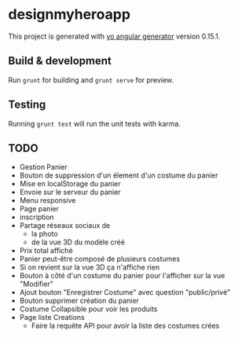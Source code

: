 # designmyheroapp

This project is generated with [yo angular generator](https://github.com/yeoman/generator-angular)
version 0.15.1.

## Build & development

Run `grunt` for building and `grunt serve` for preview.

## Testing

Running `grunt test` will run the unit tests with karma.

## TODO
* Gestion Panier
* Bouton de suppression d'un élement d'un costume du panier
* Mise en localStorage du panier
* Envoie sur le serveur du panier
* Menu responsive
* Page panier
* inscription
* Partage réseaux sociaux de
    * la photo
    * de la vue 3D du modèle créé
* Prix total affiché
* Panier peut-être composé de plusieurs costumes
* Si on revient sur la vue 3D ça n'affiche rien
* Bouton à côté d'un costume du panier pour l'afficher sur la vue "Modifier"
* Ajout bouton "Enregistrer Costume" avec question "public/privé"
* Bouton supprimer création du panier
* Costume Collapsible pour voir les produits
* Page liste Creations
    * Faire la requête API pour avoir la liste des costumes crées
